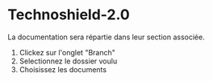 # Technoshield-2.0
La documentation sera répartie dans leur section associée.
  1. Clickez sur l'onglet "Branch"
  2. Selectionnez le dossier voulu
  3. Choisissez les documents 
